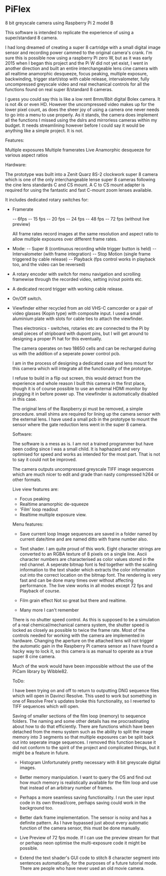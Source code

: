 # PiFlex
8 bit greyscale camera using Raspberry Pi 2 model B

This software is intended to replicate the experience of using a super/standard 8 camera.

I had long dreamed of creating a super 8 cartridge with a small digital image sensor and recording power cammed to the original camera's crank. I'm sure this is possible now using a raspberry Pi zero W, but as it was early 2015 when I began this project and the Pi W did not yet exist, I went in another direction and built an entire interchangeable lens cine camera with all realtime anamorphic desqueeze, focus peaking, multiple exposure, backwinding, trigger start/stop with cable release, intervalometer, fully uncompressed greyscale video and real mechanical controls for all the functions found on real super 8/standard 8 cameras. 

I guess you could say this is like a low rent 8mm/8bit digital Bolex camera. It is not 4k or even HD. However the uncompressed video makes up for the lower pixel count, as does the sheer joy of using a camera one never needs to go into a menu to use properly. As it stands, the camera does implement all the functions I missed using the dslrs and mirrorless cameras within my budget. It needs streamlining however before I could say it would be anything like a simple project. It is not.



Features:

Multiple exposures
Multiple framerates
Live Anamorphic desqueeze for various aspect ratios

Hardware:

The prototype was built into a Zenit Quarz 8S-2 clockwork super 8 camera which is one of the only interchangeable lense 
super 8 cameras following the cine lens standards C and CS mount. A C to CS mount adapter is required for using the fantastic and fast C-mount zoom lenses available. 

It includes dedicated rotary switches for:
- Framerate

  -- 6fps
  -- 15 fps
  -- 20 fps
  -- 24 fps
  -- 48 fps
  -- 72 fps (without live preview)
  
  All frame rates record images at the same resolution and aspect ratio to allow multiple exposures 
  over different frame rates.
  
- Mode:
  -- Super 8 (continuous recording while trigger button is held)
  -- Intervalometer (with frame integration)
  -- Stop Motion (single frame triggered by cable release)
  -- Playback (fps control works in playback too, and the video can be reversed)
  
- A rotary encoder with switch for menu navigation and scrolling framewise through the recorded video, setting in/out points etc.

- A dedicated record trigger with working cable release.
  
- On/Off switch.

- Viewfinder either recycled from an old VHS-C camcorder or a pair of video glasses (Kopin type) with composite input.
  I used a small aluminium plate with slots for cable ties to attach the viewfinder.
  
  Thes electronics - switches, rotaries etc are connected to the Pi by small pieces of stripboard with dupont pins, but I will get around to designing a proper Pi hat for this eventually.
  
  The camera operates on two 18650 cells and can be recharged during us with the addition of a seperate power control pcb.
  
  I am in the process of designing a dedicated case and lens mount for this camera which will integrate all the functionality of the prototype.
  
  I refuse to build in a flip out screen, this would detract from the experience and whole reason I built this camera in the first place, though it is of course possible to use an external HDMI monitor by plugging it in before power up. The viewfinder is automatically disabled in this case.
  
  The original lens of the Raspberry pi must be removed, a simple procedure. small shims are required for lining up the camera sensor with the external lens. I have used a small pcb in the prototype to mount the sensor where the gate reduction lens went in the super 8 camera.
  
  Software:
  
  The software is a mess as is. I am not a trained programmer but have been coding since I was a small child. It is haphazard and very optimised for speed and works as intended for the most part. That is not to say it could not be improved.
  
  The camera outputs uncompressed greyscale TIFF image sequences which are much nicer to edit and grade than nasty compressed h264 or other formats. 
  
  Live view features are:
  
   - Focus peaking
   - Realtime anamorphic de-squeeze
   - 'Film' loop readout
   - Realtime multiple exposure view.
   
   Menu features:
   
   - Save current loop
    Image sequences are saved in a folder named by current date/time and are named ditto with frame number also.
   
   - Text shader. 
    I am quite proud of this work. Eight character strings are converted to an RGBA texture of 8 pixels on a single line. Ascii character numbers are characterised as color values stored in the red channel. A seperate bitmap font is fed together with the scaling information to the text shader which extracts the color information out into the correct location on the bitmap font. The rendering is very fast and can be done many times over without affecting performance. The live view works in all modes except 72 fps and Playback of course. 
    
    - Film grain effect
      Not so great but there and realtime.
    
    - Many more I can't remember
    
   
   There is no shutter speed control. As this is supposed to be a simulation of a real chemical/mechanical camera system, the shutter speed is locked as closely as possible to twice the frame rate.
   Most of the controls needed for working with the camera are implemented in hardware. 
   Changing the aperture on the attached lens will not trigger the automatic gain in the Raspberry Pi camera sensor as I have found a hacky way to lock it, so this camera is as manual to operate as a true super 8 cine camera.
   
   Much of the work would have been impossible without the use of the PiCam library by Wibble82. 
   
   ToDo:
   
   I have been trying on and off to return to outputting DNG sequence files which will open in Davinci Resolve. This used to work but something in one of Resolve Free's updates broke this functionality, so I reverted to TIFF sequences which will open.
   
   Saving of smaller sections of the film loop (memory) to sequence folders. The naming and some other details has me procrastinating about how to do that efficiently.
   There are functions which have been detached from the menu system such as the ability to split the image memory into 3 segments so that multiple exposures can be split back out into seperate image sequences. I removed this function because it did not conform to the spirit of the project and complicated things, but it might be a feature in future.
   
   - Histogram
    Unfortunately pretty necessary with 8 bit greyscale digital images.
    
   - Better memory manipulation. I want to query the OS and find out how much memory is realistically available for the film loop and use that instead of an arbitrary number of frames.
   
   - Perhaps a more seamless saving functionality. I run the user input code in its own thread/core, perhaps saving could work in the background too.
   
   - Better dark frame implementation. The sensor is noisy and has a definite pattern. As I have bypassed just about every automatic function of the camera sensor, this must be done manually.
   
   - Live Preview of 72 fps mode. If I can use the preview stream for that or perhaps neon optimise the multi-exposure code it might be possible.
   
   - Extend the text shader's GUI code to stitch 8 character segment into sentences automatically, for the purposes of a future tutorial mode. There are people who have never used an old movie camera.
   
   
   
   
    
   
   
   
   
   
   
  
  
  
  
  

